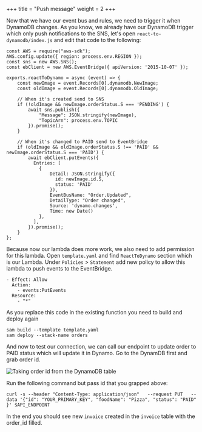 +++
title = "Push message"
weight = 2
+++

Now that we have our event bus and rules, we need to trigger it when DynamoDB changes.
As you know, we already have our DynamoDB trigger which only push notifications to the SNS, let's open `react-to-dynamodb/index.js` and edit that code to the following:

```
const AWS = require("aws-sdk");
AWS.config.update({ region: process.env.REGION });
const sns = new AWS.SNS();
const ebClient = new AWS.EventBridge({ apiVersion: '2015-10-07' });

exports.reactToDynamo = async (event) => {
    const newImage = event.Records[0].dynamodb.NewImage;
    const oldImage = event.Records[0].dynamodb.OldImage;

    // When it's created send to SNS
    if (!oldImage && newImage.orderStatus.S === 'PENDING') {
        await sns.publish({
            "Message": JSON.stringify(newImage),
            "TopicArn": process.env.TOPIC
        }).promise();
    }

    // When it's changed to PAID send to EventBridge
    if (oldImage && oldImage.orderStatus.S !== 'PAID' && newImage.orderStatus.S === 'PAID') {
        await ebClient.putEvents({
          Entries: [
            {
                Detail: JSON.stringify({
                  id: newImage.id.S,
                  status: 'PAID'
                }),
                EventBusName: "Order.Updated",
                DetailType: "Order changed",
                Source: 'dynamo.changes',
                Time: new Date()
            },
          ],
        }).promise();
    }
};
```

Because now our lambda does more work, we also need to add permission for this lambda. Open `template.yaml` and find `ReactToDynamo` section which is our Lambda. Under `Policies` > `Statement` add new policy to allow this lambda to push events to the EventBridge.

```
- Effect: Allow
  Action:
    - events:PutEvents
  Resource:
    - "*"
```

As you replace this code in the existing function you need to build and deploy again

```
sam build --template template.yaml
sam deploy --stack-name orders
```

And now to test our connection, we can call our endpoint to update order to PAID status which will update it in Dynamo. Go to the DynamDB first and grab order id.

![Taking order id from the DynamoDB table](/images/eventBridge/order-id.png)

Run the following command but pass id that you grapped above:

```
curl -s --header "Content-Type: application/json"   --request PUT   --data '{"id": "YOUR_PRIMARY_KEY", "foodName": "Pizza", "status": "PAID" }' $API_ENDPOINT
```

In the end you should see new `invoice` created in the `invoice` table with the order_id filled.
